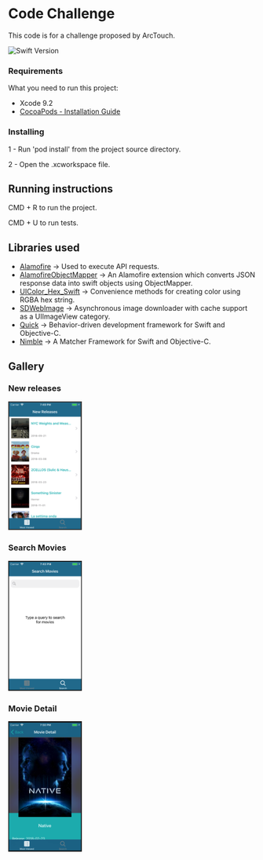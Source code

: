 # Code Challenge

This code is for a challenge proposed by ArcTouch.

![Swift Version](https://img.shields.io/badge/swift-4.1-orange.svg?style=flat-square)


### Requirements

What you need to run this project:

* Xcode 9.2
* [CocoaPods - Installation Guide](https://guides.cocoapods.org/using/getting-started.html)

### Installing

1 - Run 'pod install' from the project source directory.

2 - Open the .xcworkspace file.

## Running instructions

CMD + R to run the project.

CMD + U to run tests.

## Libraries used
* [Alamofire](https://github.com/Alamofire/Alamofire) -> Used to execute API requests.
* [AlamofireObjectMapper](https://github.com/tristanhimmelman/AlamofireObjectMapper) -> An Alamofire extension which converts JSON response data into swift objects using ObjectMapper.
* [UIColor_Hex_Swift](https://github.com/yeahdongcn/UIColor-Hex-Swift) -> Convenience methods for creating color using RGBA hex string.
* [SDWebImage](https://github.com/rs/SDWebImage) -> Asynchronous image downloader with cache support as a UIImageView category.
* [Quick](https://github.com/Quick/Quick) -> Behavior-driven development framework for Swift and Objective-C.
* [Nimble](https://github.com/Quick/Nimble) -> A Matcher Framework for Swift and Objective-C.

## Gallery

### New releases
<p>
<img src="https://github.com/gabe351/ShowMovies/blob/develop/screenshots/Screen%20Shot%202018-08-27%20at%2019.49.09.png" width="150">
</p>

### Search Movies
<p>
<img src="https://github.com/gabe351/ShowMovies/blob/develop/screenshots/Screen%20Shot%202018-08-27%20at%2019.49.39.png" width="150">
</p>

### Movie Detail
<p>
<img src="https://github.com/gabe351/ShowMovies/blob/develop/screenshots/Screen%20Shot%202018-08-27%20at%2019.50.12.png" width="150">
</p>


